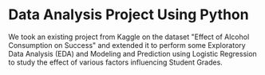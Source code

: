 # Data Analysis Project Using Python

We took an existing project from Kaggle on the dataset "Effect of Alcohol Consumption on Success" and extended it to perform some Exploratory Data Analysis (EDA) and Modeling and Prediction using Logistic Regression to study the effect of various factors influencing Student Grades.